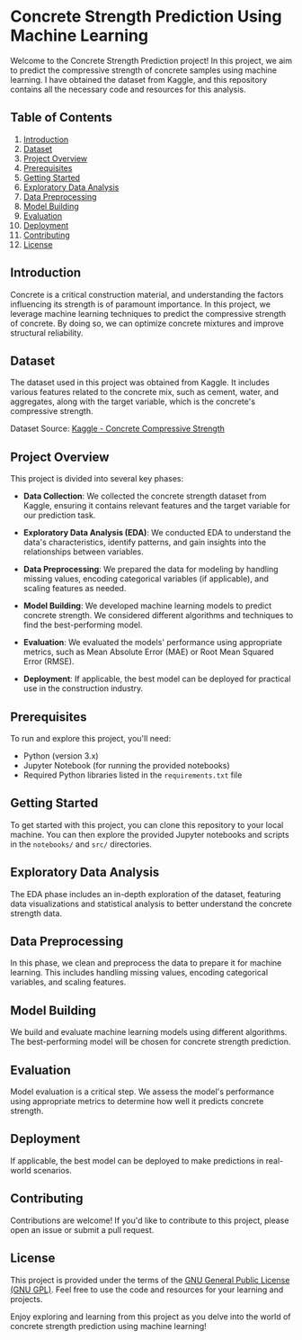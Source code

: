 # Concrete Strength Prediction Using Machine Learning

Welcome to the Concrete Strength Prediction project! In this project, we aim to predict the compressive strength of concrete samples using machine learning. I have obtained the dataset from Kaggle, and this repository contains all the necessary code and resources for this analysis.

## Table of Contents

1. [Introduction](#introduction)
2. [Dataset](#dataset)
3. [Project Overview](#project-overview)
4. [Prerequisites](#prerequisites)
5. [Getting Started](#getting-started)
6. [Exploratory Data Analysis](#exploratory-data-analysis)
7. [Data Preprocessing](#data-preprocessing)
8. [Model Building](#model-building)
9. [Evaluation](#evaluation)
10. [Deployment](#deployment)
11. [Contributing](#contributing)
12. [License](#license)

## Introduction

Concrete is a critical construction material, and understanding the factors influencing its strength is of paramount importance. In this project, we leverage machine learning techniques to predict the compressive strength of concrete. By doing so, we can optimize concrete mixtures and improve structural reliability.

## Dataset

The dataset used in this project was obtained from Kaggle. It includes various features related to the concrete mix, such as cement, water, and aggregates, along with the target variable, which is the concrete's compressive strength.

Dataset Source: [Kaggle - Concrete Compressive Strength](link_to_dataset)

## Project Overview

This project is divided into several key phases:

- **Data Collection**: We collected the concrete strength dataset from Kaggle, ensuring it contains relevant features and the target variable for our prediction task.

- **Exploratory Data Analysis (EDA)**: We conducted EDA to understand the data's characteristics, identify patterns, and gain insights into the relationships between variables.

- **Data Preprocessing**: We prepared the data for modeling by handling missing values, encoding categorical variables (if applicable), and scaling features as needed.

- **Model Building**: We developed machine learning models to predict concrete strength. We considered different algorithms and techniques to find the best-performing model.

- **Evaluation**: We evaluated the models' performance using appropriate metrics, such as Mean Absolute Error (MAE) or Root Mean Squared Error (RMSE).

- **Deployment**: If applicable, the best model can be deployed for practical use in the construction industry.

## Prerequisites

To run and explore this project, you'll need:

- Python (version 3.x)
- Jupyter Notebook (for running the provided notebooks)
- Required Python libraries listed in the `requirements.txt` file

## Getting Started

To get started with this project, you can clone this repository to your local machine. You can then explore the provided Jupyter notebooks and scripts in the `notebooks/` and `src/` directories.

## Exploratory Data Analysis

The EDA phase includes an in-depth exploration of the dataset, featuring data visualizations and statistical analysis to better understand the concrete strength data.

## Data Preprocessing

In this phase, we clean and preprocess the data to prepare it for machine learning. This includes handling missing values, encoding categorical variables, and scaling features.

## Model Building

We build and evaluate machine learning models using different algorithms. The best-performing model will be chosen for concrete strength prediction.

## Evaluation

Model evaluation is a critical step. We assess the model's performance using appropriate metrics to determine how well it predicts concrete strength.

## Deployment

If applicable, the best model can be deployed to make predictions in real-world scenarios.

## Contributing

Contributions are welcome! If you'd like to contribute to this project, please open an issue or submit a pull request.

## License

This project is provided under the terms of the [GNU General Public License (GNU GPL)](LICENSE). Feel free to use the code and resources for your learning and projects.

Enjoy exploring and learning from this project as you delve into the world of concrete strength prediction using machine learning!

